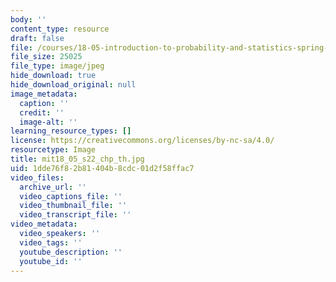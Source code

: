```yaml
---
body: ''
content_type: resource
draft: false
file: /courses/18-05-introduction-to-probability-and-statistics-spring-2022/mit18_05_s22_chp_th.jpg
file_size: 25025
file_type: image/jpeg
hide_download: true
hide_download_original: null
image_metadata:
  caption: ''
  credit: ''
  image-alt: ''
learning_resource_types: []
license: https://creativecommons.org/licenses/by-nc-sa/4.0/
resourcetype: Image
title: mit18_05_s22_chp_th.jpg
uid: 1dde76f8-2b81-404b-8cdc-01d2f58ffac7
video_files:
  archive_url: ''
  video_captions_file: ''
  video_thumbnail_file: ''
  video_transcript_file: ''
video_metadata:
  video_speakers: ''
  video_tags: ''
  youtube_description: ''
  youtube_id: ''
---
```

